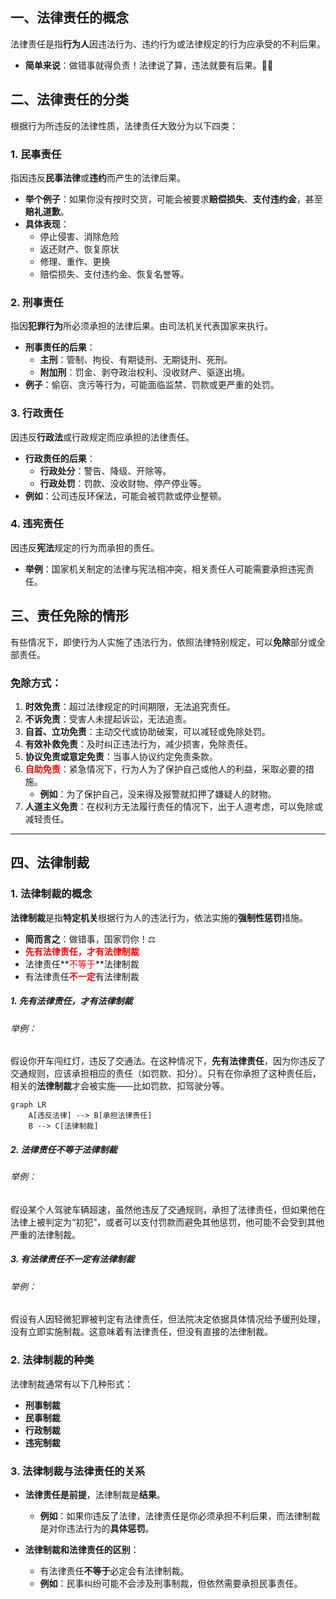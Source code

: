 
## 一、**法律责任的概念**  
法律责任是指**行为人**因违法行为、违约行为或法律规定的行为应承受的不利后果。  
- **简单来说**：做错事就得负责！法律说了算，违法就要有后果。🤷‍♂️

## 二、**法律责任的分类**  
根据行为所违反的法律性质，法律责任大致分为以下四类：

### 1. **民事责任**  
指因违反**民事法律**或**违约**而产生的法律后果。  
- **举个例子**：如果你没有按时交货，可能会被要求**赔偿损失**、**支付违约金**，甚至**赔礼道歉**。
- **具体表现**：  
  - 停止侵害、消除危险  
  - 返还财产、恢复原状  
  - 修理、重作、更换  
  - 赔偿损失、支付违约金、恢复名誉等。

### 2. **刑事责任**  
指因**犯罪行为**所必须承担的法律后果。由司法机关代表国家来执行。  
- **刑事责任的后果**：  
  - **主刑**：管制、拘役、有期徒刑、无期徒刑、死刑。
  - **附加刑**：罚金、剥夺政治权利、没收财产、驱逐出境。  
- **例子**：偷窃、贪污等行为，可能面临监禁、罚款或更严重的处罚。

### 3. **行政责任**  
因违反**行政法**或行政规定而应承担的法律责任。  
- **行政责任的后果**：  
  - **行政处分**：警告、降级、开除等。  
  - **行政处罚**：罚款、没收财物、停产停业等。  
- **例如**：公司违反环保法，可能会被罚款或停业整顿。

### 4. **违宪责任**  
因违反**宪法**规定的行为而承担的责任。  
- **举例**：国家机关制定的法律与宪法相冲突，相关责任人可能需要承担违宪责任。

## 三、**责任免除的情形**  
有些情况下，即使行为人实施了违法行为，依照法律特别规定，可以**免除**部分或全部责任。  

### **免除方式**：
1. **时效免责**：超过法律规定的时间期限，无法追究责任。
2. **不诉免责**：受害人未提起诉讼，无法追责。
3. **自首、立功免责**：主动交代或协助破案，可以减轻或免除处罚。
4. **有效补救免责**：及时纠正违法行为，减少损害，免除责任。
5. **协议免责或意定免责**：当事人协议约定免责条款。
6. **<font color="#ff0000">自助免责</font>**：紧急情况下，行为人为了保护自己或他人的利益，采取必要的措施。  
   - **例如**：为了保护自己，没来得及报警就扣押了嫌疑人的财物。
7. **人道主义免责**：在权利方无法履行责任的情况下，出于人道考虑，可以免除或减轻责任。

---

## 四、**法律制裁**  
### 1. **法律制裁的概念**  
**法律制裁**是指**特定机关**根据行为人的违法行为，依法实施的**强制性惩罚**措施。  
- **简而言之**：做错事，国家罚你！⚖️
- **<font color="#ff0000">先有法律责任，才有法律制裁</font>**
- 法律责任**<font color="#ff0000">不等于</font>**法律制裁
- 有法律责任<font color="#ff0000">**不一定**</font>有法律制裁

##### 1. **先有法律责任，才有法律制裁**
###### 举例：
假设你开车闯红灯，违反了交通法。在这种情况下，**先有法律责任**，因为你违反了交通规则，应该承担相应的责任（如罚款、扣分）。只有在你承担了这种责任后，相关的**法律制裁**才会被实施——比如罚款、扣驾驶分等。

```mermaid
graph LR
    A[违反法律] --> B[承担法律责任]
    B --> C[法律制裁]
```

##### 2. **法律责任不等于法律制裁**

###### 举例：
假设某个人驾驶车辆超速，虽然他违反了交通规则，承担了法律责任，但如果他在法律上被判定为“初犯”，或者可以支付罚款而避免其他惩罚，他可能不会受到其他严重的法律制裁。

##### 3. **有法律责任不一定有法律制裁**

###### 举例：
假设有人因轻微犯罪被判定有法律责任，但法院决定依据具体情况给予缓刑处理，没有立即实施制裁。这意味着有法律责任，但没有直接的法律制裁。

### 2. **法律制裁的种类**  
法律制裁通常有以下几种形式：  
- **刑事制裁**  
- **民事制裁**  
- **行政制裁**  
- **违宪制裁**

### 3. **法律制裁与法律责任的关系**  
- **法律责任是前提**，法律制裁是**结果**。  
  - **例如**：如果你违反了法律，法律责任是你必须承担不利后果，而法律制裁是对你违法行为的**具体惩罚**。
  
- **法律制裁和法律责任的区别**：  
  - 有法律责任**不等于**必定会有法律制裁。  
  - **例如**：民事纠纷可能不会涉及刑事制裁，但依然需要承担民事责任。
